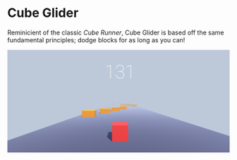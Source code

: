 # Cube Glider
Reminicient of the classic *Cube Runner*, Cube Glider is based off the same fundamental principles;
dodge blocks for as long as you can!

![Cube Glider](https://github.com/DrakeSeifert/Cube-Glider/blob/master/Pics/Pic1.png)
